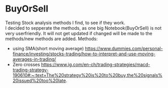 # BuyOrSell
Testing Stock analysis methods I find, to see if they work.<br>
I decided to sepperate the methods, as one big Notebook(BuyOrSell) is not very userfriendly. It will not get updated if changed will be made to the methods/new methods are added.
Methods:
- using SMA(short moving average) https://www.dummies.com/personal-finance/investing/stocks-trading/how-to-interpret-and-use-moving-averages-in-trading/
- Zero crosses https://www.ig.com/en-ch/trading-strategies/macd-trading-strategy-190610#:~:text=The%20strategy%20is%20to%20buy,the%20signals%20issued%20too%20late.
